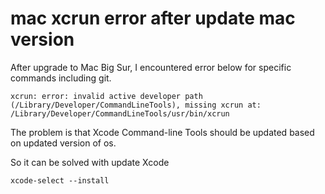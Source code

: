 # mac xcrun error after update mac version

After upgrade to Mac Big Sur, I encountered error below for specific commands including git.

```
xcrun: error: invalid active developer path (/Library/Developer/CommandLineTools), missing xcrun at: /Library/Developer/CommandLineTools/usr/bin/xcrun
```


The problem is that Xcode Command-line Tools should be updated based on updated version of os.

So it can be solved with update Xcode

```
xcode-select --install
```
